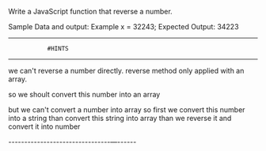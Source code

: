 Write a JavaScript function that 
reverse a number.


Sample Data and output:
Example x = 32243;
Expected Output: 34223

---------------------------------------
               #HINTS               
---------------------------------------

we can't reverse a number directly.
reverse method only applied with an
array.

so we shoult convert this number into
an array

but we can't convert a number into array
so first we convert this number into a
string than convert this string into array
than we reverse it and convert it into
number

--------------------------------—------